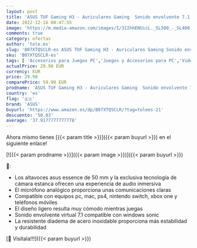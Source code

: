 ```yaml
---
layout: post
title: 'ASUS TUF Gaming H3 - Auriculares Gaming  Sonido envolvente 7.1  graves potentes  diseño ligero  compatible con PC  PS5  XBOX Series X  Nintendo Switch y móviles  - Rojo'
date: 2022-12-16 08:47:55
image: 'https://m.media-amazon.com/images/I/31IhhENUicL._SL500_._SL400_.jpg'
comments: true
category: ofertas
author: 'tole.es'
slug: 'B07XTQSCLR-es ASUS TUF Gaming H3 - Auriculares Gaming Sonido envolvente...'
sku: 'B07XTQSCLR-es'
tags: [ 'Accesorios para Juegos PC','Juegos y Accesorios para PC','Videojuegos','asus','nintendo','ps5','xbox','🇪🇸', ]
actualPrice: 29.98 EUR
currency: EUR
price: 29.98
comparePrice: 59.99 EUR
prodname: 'ASUS TUF Gaming H3 - Auriculares Gaming  Sonido envolvente 7.1  graves potentes  diseño ligero  compatible con PC  PS5  XBOX Series X  Nintendo Switch y móviles  - Rojo'
country: 'es'
flag: '🇪🇸'
brand: 'ASUS'
buyurl: 'https://www.amazon.es/dp/B07XTQSCLR/?tag=tolees-21'
descuento: '50.03'
average: '37.9177777777778'
---
```


Ahora mismo tienes [{{< param title >}}]({{< param buyurl >}}) en el siguiente enlace!

[![{{< param prodname >}}]({{< param image >}})]({{< param buyurl >}})

🔎:

- Los altavoces asus essence de 50 mm y la exclusiva tecnología de cámara estanca ofrecen una experiencia de audio inmersiva
- El micrófono analógico proporciona unas comunicaciones claras
- Compatible con equipos pc, mac, ps4, nintendo switch, xbox one y teléfonos móviles
- El diseño ligero resulta muy cómodo mientras juegas
- Sonido envolvente virtual 7.1 compatible con windows sonic
- La resistente diadema de acero inoxidable proporciona más estabilidad y durabilidad

[🛒 Visítala!!!]({{< param buyurl >}})
